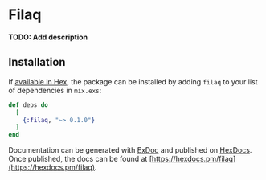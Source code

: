 # Filaq

**TODO: Add description**

## Installation

If [available in Hex](https://hex.pm/docs/publish), the package can be installed
by adding `filaq` to your list of dependencies in `mix.exs`:

```elixir
def deps do
  [
    {:filaq, "~> 0.1.0"}
  ]
end
```

Documentation can be generated with [ExDoc](https://github.com/elixir-lang/ex_doc)
and published on [HexDocs](https://hexdocs.pm). Once published, the docs can
be found at [https://hexdocs.pm/filaq](https://hexdocs.pm/filaq).

